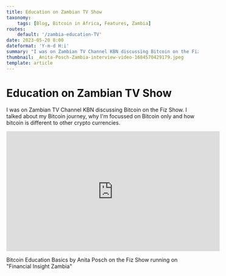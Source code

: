 ```yaml
---
title: Education on Zambian TV Show
taxonomy:
    tags: [Blog, Bitcoin in Africa, Features, Zambia]
routes:
    default: '/zambia-education-TV'
date: 2023-05-20 8:00
dateformat: 'Y-m-d H:i'
summary: "I was on Zambian TV Channel KBN discussing Bitcoin on the Fiz Show. I talked about my Bitcoin journey, why I'm focussed on Bitcoin only and how bitcoin is different to other crypto currencies."
thumbnail: _Anita-Posch-Zambia-interview-video-1684570429179.jpeg
template: article
---
```


# Education on Zambian TV Show

I was on Zambian TV Channel KBN discussing Bitcoin on the Fiz Show. I talked about my Bitcoin journey, why I'm focussed on Bitcoin only and how bitcoin is different to other crypto currencies.

<iframe width="560" height="315" src="https://www.youtube.com/embed/FIJ-ZwaZTfg" title="YouTube video player" frameborder="0" allow="accelerometer; autoplay; clipboard-write; encrypted-media; gyroscope; picture-in-picture; web-share" allowfullscreen></iframe>

Bitcoin Education Basics by Anita Posch on the Fiz Show running on "Financial Insight Zambia"